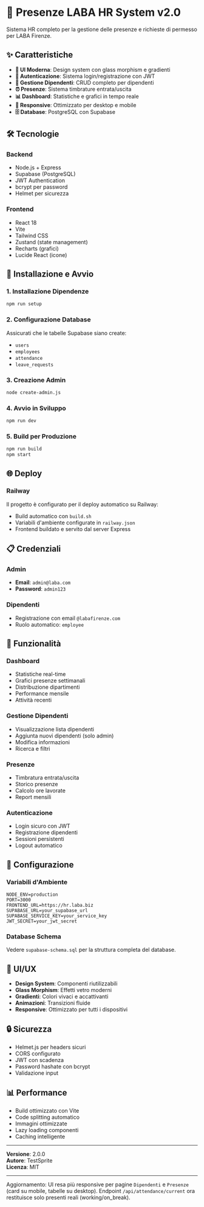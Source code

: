 # 🚀 Presenze LABA HR System v2.0

Sistema HR completo per la gestione delle presenze e richieste di permesso per LABA Firenze.

## ✨ Caratteristiche

- **🎨 UI Moderna**: Design system con glass morphism e gradienti
- **🔐 Autenticazione**: Sistema login/registrazione con JWT
- **👥 Gestione Dipendenti**: CRUD completo per dipendenti
- **⏰ Presenze**: Sistema timbrature entrata/uscita
- **📊 Dashboard**: Statistiche e grafici in tempo reale
- **📱 Responsive**: Ottimizzato per desktop e mobile
- **🗄️ Database**: PostgreSQL con Supabase

## 🛠️ Tecnologie

### Backend
- Node.js + Express
- Supabase (PostgreSQL)
- JWT Authentication
- bcrypt per password
- Helmet per sicurezza

### Frontend
- React 18
- Vite
- Tailwind CSS
- Zustand (state management)
- Recharts (grafici)
- Lucide React (icone)

## 🚀 Installazione e Avvio

### 1. Installazione Dipendenze
```bash
npm run setup
```

### 2. Configurazione Database
Assicurati che le tabelle Supabase siano create:
- `users`
- `employees` 
- `attendance`
- `leave_requests`

### 3. Creazione Admin
```bash
node create-admin.js
```

### 4. Avvio in Sviluppo
```bash
npm run dev
```

### 5. Build per Produzione
```bash
npm run build
npm start
```

## 🌐 Deploy

### Railway
Il progetto è configurato per il deploy automatico su Railway:
- Build automatico con `build.sh`
- Variabili d'ambiente configurate in `railway.json`
- Frontend buildato e servito dal server Express

## 📋 Credenziali

### Admin
- **Email**: `admin@laba.com`
- **Password**: `admin123`

### Dipendenti
- Registrazione con email `@labafirenze.com`
- Ruolo automatico: `employee`

## 🎯 Funzionalità

### Dashboard
- Statistiche real-time
- Grafici presenze settimanali
- Distribuzione dipartimenti
- Performance mensile
- Attività recenti

### Gestione Dipendenti
- Visualizzazione lista dipendenti
- Aggiunta nuovi dipendenti (solo admin)
- Modifica informazioni
- Ricerca e filtri

### Presenze
- Timbratura entrata/uscita
- Storico presenze
- Calcolo ore lavorate
- Report mensili

### Autenticazione
- Login sicuro con JWT
- Registrazione dipendenti
- Sessioni persistenti
- Logout automatico

## 🔧 Configurazione

### Variabili d'Ambiente
```env
NODE_ENV=production
PORT=3000
FRONTEND_URL=https://hr.laba.biz
SUPABASE_URL=your_supabase_url
SUPABASE_SERVICE_KEY=your_service_key
JWT_SECRET=your_jwt_secret
```

### Database Schema
Vedere `supabase-schema.sql` per la struttura completa del database.

## 📱 UI/UX

- **Design System**: Componenti riutilizzabili
- **Glass Morphism**: Effetti vetro moderni
- **Gradienti**: Colori vivaci e accattivanti
- **Animazioni**: Transizioni fluide
- **Responsive**: Ottimizzato per tutti i dispositivi

## 🔒 Sicurezza

- Helmet.js per headers sicuri
- CORS configurato
- JWT con scadenza
- Password hashate con bcrypt
- Validazione input

## 📊 Performance

- Build ottimizzato con Vite
- Code splitting automatico
- Immagini ottimizzate
- Lazy loading componenti
- Caching intelligente

---

**Versione**: 2.0.0  
**Autore**: TestSprite  
**Licenza**: MIT

---

Aggiornamento: UI resa più responsive per pagine `Dipendenti` e `Presenze` (card su mobile, tabelle su desktop). Endpoint `/api/attendance/current` ora restituisce solo presenti reali (working/on_break).